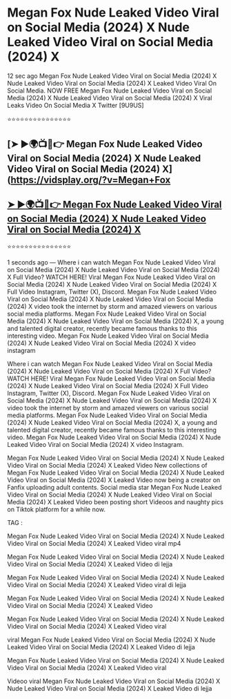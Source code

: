 ﻿# Megan Fox Nude Leaked Video Viral on Social Media (2024) X Nude Leaked Video Viral on Social Media (2024) X



12 sec ago Megan Fox Nude Leaked Video Viral on Social Media (2024) X Nude Leaked Video Viral on Social Media (2024) X Leaked Video Viral On Social Media. NOW FREE Megan Fox Nude Leaked Video Viral on Social Media (2024) X Nude Leaked Video Viral on Social Media (2024) X Viral Leaks Video On Social Media X Twitter [9U9US]

⭐⭐⭐⭐⭐⭐⭐⭐⭐⭐⭐⭐⭐⭐⭐

## [➤ ►🌍📺📱👉 Megan Fox Nude Leaked Video Viral on Social Media (2024) X Nude Leaked Video Viral on Social Media (2024) X](https://vidsplay.org/?v=Megan+Fox

## [➤ ►🌍📺📱👉 Megan Fox Nude Leaked Video Viral on Social Media (2024) X Nude Leaked Video Viral on Social Media (2024) X](https://vidsplay.org/?v=Megan+Fox)


⭐⭐⭐⭐⭐⭐⭐⭐⭐⭐⭐⭐⭐⭐⭐



1 seconds ago — Where i can watch Megan Fox Nude Leaked Video Viral on Social Media (2024) X Nude Leaked Video Viral on Social Media (2024) X Full Video? WATCH HERE! Viral Megan Fox Nude Leaked Video Viral on Social Media (2024) X Nude Leaked Video Viral on Social Media (2024) X Full Video Instagram, Twitter (X), Discord. Megan Fox Nude Leaked Video Viral on Social Media (2024) X Nude Leaked Video Viral on Social Media (2024) X video took the internet by storm and amazed viewers on various social media platforms. Megan Fox Nude Leaked Video Viral on Social Media (2024) X Nude Leaked Video Viral on Social Media (2024) X, a young and talented digital creator, recently became famous thanks to this interesting video. Megan Fox Nude Leaked Video Viral on Social Media (2024) X Nude Leaked Video Viral on Social Media (2024) X video instagram

Where i can watch Megan Fox Nude Leaked Video Viral on Social Media (2024) X Nude Leaked Video Viral on Social Media (2024) X Full Video? WATCH HERE! Viral Megan Fox Nude Leaked Video Viral on Social Media (2024) X Nude Leaked Video Viral on Social Media (2024) X Full Video Instagram, Twitter (X), Discord. Megan Fox Nude Leaked Video Viral on Social Media (2024) X Nude Leaked Video Viral on Social Media (2024) X video took the internet by storm and amazed viewers on various social media platforms. Megan Fox Nude Leaked Video Viral on Social Media (2024) X Nude Leaked Video Viral on Social Media (2024) X, a young and talented digital creator, recently became famous thanks to this interesting video. Megan Fox Nude Leaked Video Viral on Social Media (2024) X Nude Leaked Video Viral on Social Media (2024) X video Instagram.

Megan Fox Nude Leaked Video Viral on Social Media (2024) X Nude Leaked Video Viral on Social Media (2024) X Leaked Video New collections of Megan Fox Nude Leaked Video Viral on Social Media (2024) X Nude Leaked Video Viral on Social Media (2024) X Leaked Video now being a creator on Fanfix uploading adult contents. Social media star Megan Fox Nude Leaked Video Viral on Social Media (2024) X Nude Leaked Video Viral on Social Media (2024) X Leaked Video been posting short Videoos and naughty pics on Tiktok platform for a while now.

TAG :

 

Megan Fox Nude Leaked Video Viral on Social Media (2024) X Nude Leaked Video Viral on Social Media (2024) X Leaked Video viral mp4

 

Megan Fox Nude Leaked Video Viral on Social Media (2024) X Nude Leaked Video Viral on Social Media (2024) X Leaked Video di lejja

 

Megan Fox Nude Leaked Video Viral on Social Media (2024) X Nude Leaked Video Viral on Social Media (2024) X Leaked Video viral di lejja

 

Megan Fox Nude Leaked Video Viral on Social Media (2024) X Nude Leaked Video Viral on Social Media (2024) X Leaked Video

 

Megan Fox Nude Leaked Video Viral on Social Media (2024) X Nude Leaked Video Viral on Social Media (2024) X Leaked Video viral

 

viral Megan Fox Nude Leaked Video Viral on Social Media (2024) X Nude Leaked Video Viral on Social Media (2024) X Leaked Video di lejja

 

Megan Fox Nude Leaked Video Viral on Social Media (2024) X Nude Leaked Video Viral on Social Media (2024) X Leaked Video viral

 

Videoo viral Megan Fox Nude Leaked Video Viral on Social Media (2024) X Nude Leaked Video Viral on Social Media (2024) X Leaked Video di lejja